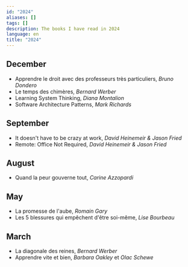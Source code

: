 ```yaml
---
id: "2024"
aliases: []
tags: []
description: The books I have read in 2024
language: en
title: "2024"
---
```


## December

- Apprendre le droit avec des professeurs très particuliers, _Bruno Dondero_
- Le temps des chimères, _Bernard Werber_
- Learning System Thinking, _Diana Montalion_
- Software Architecture Patterns, _Mark Richards_

## September

- It doesn't have to be crazy at work, _David Heinemeir & Jason Fried_
- Remote: Office Not Required, _David Heinemeir & Jason Fried_

## August

- Quand la peur gouverne tout, _Carine Azzopardi_

## May

- La promesse de l'aube, _Romain Gary_
- Les 5 blessures qui empêchent d'être soi-même, _Lise Bourbeau_

## March

- La diagonale des reines, _Bernard Werber_
- Apprendre vite et bien, _Barbara Oakley_ et _Olac Schewe_
